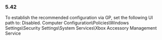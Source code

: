 ### 5.42  
To establish the recommended configuration via GP, set the following UI path to: Disabled. 
Computer Configuration\Policies\Windows Settings\Security Settings\System 
Services\Xbox Accessory Management Service 
